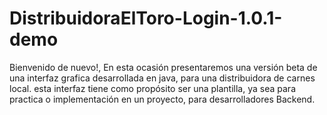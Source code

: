 # DistribuidoraElToro-Login-1.0.1-demo
Bienvenido de nuevo!, En esta ocasión presentaremos una versión beta de una interfaz grafica desarrollada en java, para una distribuidora de carnes local. esta interfaz tiene como propósito ser una plantilla, ya sea para practica o implementación en un proyecto, para desarrolladores Backend.
